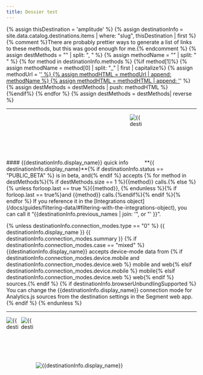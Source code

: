 ```yaml
---
title: Dossier test
---
```



{% assign thisDestination = 'amplitude' %}
{% assign destinationInfo = site.data.catalog.destinations.items | where: "slug", thisDestination | first %}
{% comment %}There are probably prettier ways to generate a list of links to these methods, but this was good enough for me.{% endcomment %}
{% assign destMethods = "" | split: ", " %}
{% assign methodName = "" | split: " " %}
{% for method in destinationInfo.methods %}
{%if method[1]%}
{% assign methodName = method[0] | split: "_" | first | capitalize%}
{% assign methodUrl = '<a href="/docs/connections/spec/' | append: methodName | downcase%}
{% assign methodUrl = methodUrl | append: '/">' %}
{% assign methodHTML = methodUrl | append: methodName %}
{% assign methodHTML = methodHTML | append: '</a>' %}
{% assign destMethods = destMethods | push: methodHTML %} {%endif%}
{% endfor %}
{% assign destMethods = destMethods| reverse %}

<hr>
#### {{destinationInfo.display_name}} quick info

<img style="max-width: 35px; max-height: 35px;" alt="{{destinationInfo.display_name}}" src="{{destinationInfo.mark.url}}">
**{{ destinationInfo.display_name}**{% if destinationInfo.status == "PUBLIC_BETA" %} is in beta, and{% endif %} accepts
{% for method in destMethods%}{% if destMethods.size == 1 %}{{method}} calls.{% else %}{% unless forloop.last == true %}{{method}}, {% endunless %}{% if forloop.last == true%}and {{method}} calls.{%endif%}{% endif %}{% endfor %} If you reference it in the [Integrations object](/docs/guides/filtering-data/#filtering-with-the-integrations-object), you can call it &ldquo;{{destinationInfo.previous_names | join: '", or "' }}&rdquo;.

{% unless destinationInfo.connection_modes.type == "0" %}
{{ destinationInfo.display_name }} {{ destinationInfo.connection_modes.summary }} {% if destinationInfo.connection_modes.case == "mixed" %}  {{destinationInfo.display_name}} accepts device-mode data from {% if destinationInfo.connection_modes.device.mobile and destinationInfo.connection_modes.device.web %} mobile and web{% elsif destinationInfo.connection_modes.device.mobile %} mobile{% elsif destinationInfo.connection_modes.device.web %} web{% endif %} sources.{% endif %} {% if destinationInfo.browserUnbundlingSupported %} You can change the {{destinationInfo.display_name}} connection mode for Analytics.js sources from the destination settings in the Segment web app.
{% endif %}
{% endunless %}
<hr>

<img style="max-width: 35px; max-height: 35px;" alt="{{destinationInfo.display_name}}" src="{{destinationInfo.logo.url}}">



<img style="max-width: 35px; max-height: 35px;" alt="{{destinationInfo.display_name}}" src="{{destinationInfo.mark.url}}">

<img class="thumbnail-integration__logo image" alt="{{destinationInfo.display_name}}" src="{{destinationInfo.mark.url}}">
